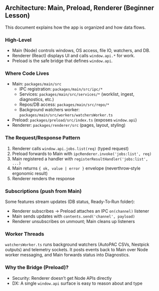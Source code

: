 ## Architecture: Main, Preload, Renderer (Beginner Lesson)

This document explains how the app is organized and how data flows.

### High‑Level
- Main (Node) controls windows, OS access, file IO, watchers, and DB.
- Renderer (React) displays UI and calls `window.api.*` for work.
- Preload is the safe bridge that defines `window.api`.

### Where Code Lives
- Main: `packages/main/src`
  - IPC registration: `packages/main/src/ipc/*`
  - Services: `packages/main/src/services/*` (worklist, ingest, diagnostics, etc.)
  - Repos/DB access: `packages/main/src/repo/*`
  - Background watchers worker: `packages/main/src/workers/watchersWorker.ts`
- Preload: `packages/preload/src/index.ts` (exposes `window.api`)
- Renderer: `packages/renderer/src` (pages, layout, styling)

### The Request/Response Pattern
1) Renderer calls `window.api.jobs.list(req)` (typed request)
2) Preload forwards to Main with `ipcRenderer.invoke('jobs:list', req)`
3) Main registered a handler with `registerResultHandler('jobs:list', ...)`
4) Main returns `{ ok, value | error }` envelope (neverthrow‑style ergonomic result)
5) Renderer renders the response

### Subscriptions (push from Main)
Some features stream updates (DB status, Ready‑To‑Run folder):
- Renderer subscribes → Preload attaches an IPC `on(channel)` listener
- Main sends updates with `contents.send('channel', payload)`
- Renderer unsubscribes on unmount; Main cleans up listeners

### Worker Threads
`watchersWorker.ts` runs background watchers (AutoPAC CSVs, Nestpick outputs) and telemetry sockets. It posts events back to Main over Node worker messaging, and Main forwards status into Diagnostics.

### Why the Bridge (Preload)?
- Security: Renderer doesn’t get Node APIs directly
- DX: A single `window.api` surface is easy to reason about and type

